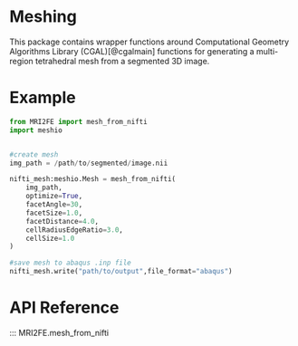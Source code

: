 # Meshing

This package contains wrapper functions around Computational Geometry Algorithms Library (CGAL)[@cgalmain] functions for generating a multi-region tetrahedral mesh from a segmented 3D image.

# Example

```python
from MRI2FE import mesh_from_nifti
import meshio


#create mesh
img_path = /path/to/segmented/image.nii

nifti_mesh:meshio.Mesh = mesh_from_nifti(
    img_path,
    optimize=True,
    facetAngle=30,
    facetSize=1.0,
    facetDistance=4.0,
    cellRadiusEdgeRatio=3.0,
    cellSize=1.0
)

#save mesh to abaqus .inp file
nifti_mesh.write("path/to/output",file_format="abaqus")

```

# API Reference

::: MRI2FE.mesh_from_nifti